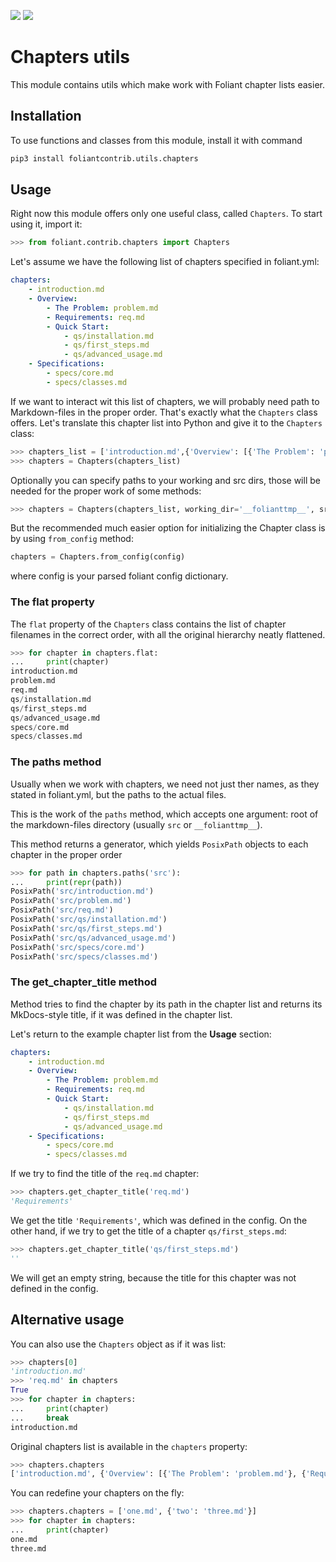 [![](https://img.shields.io/pypi/v/foliantcontrib.utils.chapters.svg)](https://pypi.org/project/foliantcontrib.utils.combined-options/) [![](https://img.shields.io/github/v/tag/foliant-docs/foliantcontrib.utils.chapters.svg?label=GitHub)](https://github.com/foliant-docs/foliantcontrib.utils.chapters)

# Chapters utils

This module contains utils which make work with Foliant chapter lists easier.

## Installation

To use functions and classes from this module, install it with command

```bash
pip3 install foliantcontrib.utils.chapters
```

## Usage

Right now this module offers only one useful class, called `Chapters`. To start using it, import it:

```python
>>> from foliant.contrib.chapters import Chapters

```

Let's assume we have the following list of chapters specified in foliant.yml:

```yml
chapters:
    - introduction.md
    - Overview:
        - The Problem: problem.md
        - Requirements: req.md
        - Quick Start:
            - qs/installation.md
            - qs/first_steps.md
            - qs/advanced_usage.md
    - Specifications:
        - specs/core.md
        - specs/classes.md
```

If we want to interact wit this list of chapters, we will probably need path to Markdown-files in the proper order. That's exactly what the `Chapters` class offers. Let's translate this chapter list into Python and give it to the `Chapters` class:

```python
>>> chapters_list = ['introduction.md',{'Overview': [{'The Problem': 'problem.md'},{'Requirements': 'req.md'},{'Quick Start': ['qs/installation.md','qs/first_steps.md','qs/advanced_usage.md']}]},{'Specifications': ['specs/core.md', 'specs/classes.md']}]
>>> chapters = Chapters(chapters_list)

```

Optionally you can specify paths to your working and src dirs, those will be needed for the proper work of some methods:

```python
>>> chapters = Chapters(chapters_list, working_dir='__folianttmp__', src_dir='src')

```

But the recommended much easier option for initializing the Chapter class is by using `from_config` method:

```python
chapters = Chapters.from_config(config)
```

where config is your parsed foliant config dictionary.

### The **flat** property

The `flat` property of the `Chapters` class contains the list of chapter filenames in the correct order, with all the original hierarchy neatly flattened.

```python
>>> for chapter in chapters.flat:
...     print(chapter)
introduction.md
problem.md
req.md
qs/installation.md
qs/first_steps.md
qs/advanced_usage.md
specs/core.md
specs/classes.md

```

### The **paths** method

Usually when we work with chapters, we need not just ther names, as they stated in foliant.yml, but the paths to the actual files.

This is the work of the `paths` method, which accepts one argument: root of the markdown-files directory (usually `src` or `__folianttmp__`).

This method returns a generator, which yields `PosixPath` objects to each chapter in the proper order

```python
>>> for path in chapters.paths('src'):
...     print(repr(path))
PosixPath('src/introduction.md')
PosixPath('src/problem.md')
PosixPath('src/req.md')
PosixPath('src/qs/installation.md')
PosixPath('src/qs/first_steps.md')
PosixPath('src/qs/advanced_usage.md')
PosixPath('src/specs/core.md')
PosixPath('src/specs/classes.md')

```

### The **get_chapter_title** method

Method tries to find the chapter by its path in the chapter list and returns its MkDocs-style title, if it was defined in the chapter list.

Let's return to the example chapter list from the **Usage** section:

```yml
chapters:
    - introduction.md
    - Overview:
        - The Problem: problem.md
        - Requirements: req.md
        - Quick Start:
            - qs/installation.md
            - qs/first_steps.md
            - qs/advanced_usage.md
    - Specifications:
        - specs/core.md
        - specs/classes.md
```

If we try to find the title of the `req.md` chapter:

```python
>>> chapters.get_chapter_title('req.md')
'Requirements'

```

We get the title `'Requirements'`, which was defined in the config. On the other hand, if we try to get the title of a chapter `qs/first_steps.md`:

```python
>>> chapters.get_chapter_title('qs/first_steps.md')
''

```

We will get an empty string, because the title for this chapter was not defined in the config.

## Alternative usage

You can also use the `Chapters` object as if it was list:

```python
>>> chapters[0]
'introduction.md'
>>> 'req.md' in chapters
True
>>> for chapter in chapters:
...     print(chapter)
...     break
introduction.md

```

Original chapters list is available in the `chapters` property:

```python
>>> chapters.chapters
['introduction.md', {'Overview': [{'The Problem': 'problem.md'}, {'Requirements': 'req.md'}, {'Quick Start': ['qs/installation.md', 'qs/first_steps.md', 'qs/advanced_usage.md']}]}, {'Specifications': ['specs/core.md', 'specs/classes.md']}]

```

You can redefine your chapters on the fly:

```python
>>> chapters.chapters = ['one.md', {'two': 'three.md'}]
>>> for chapter in chapters:
...     print(chapter)
one.md
three.md

```
